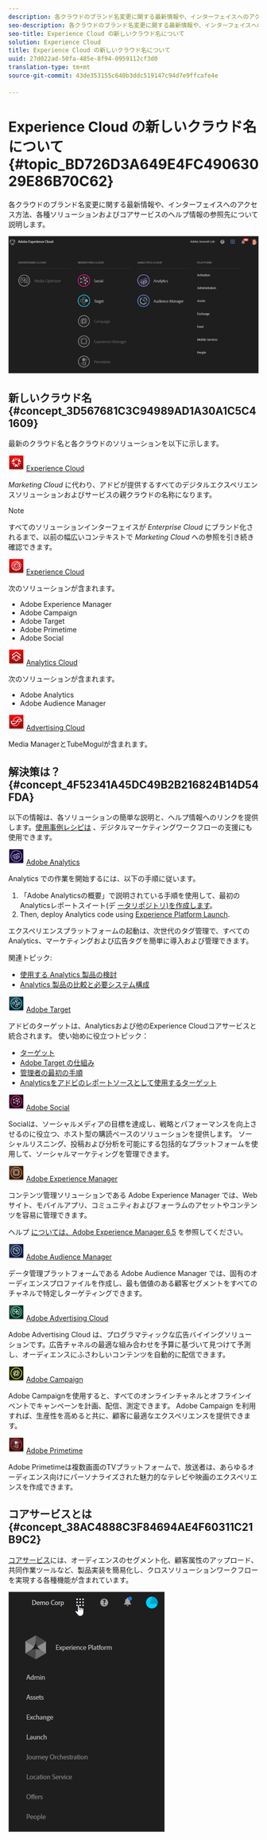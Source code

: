 ```yaml
---
description: 各クラウドのブランド名変更に関する最新情報や、インターフェイスへのアクセス方法、各種ソリューションおよびコアサービスのヘルプ情報の参照先について説明します。
seo-description: 各クラウドのブランド名変更に関する最新情報や、インターフェイスへのアクセス方法、各種ソリューションおよびコアサービスのヘルプ情報の参照先について説明します。
seo-title: Experience Cloud の新しいクラウド名について
solution: Experience Cloud
title: Experience Cloud の新しいクラウド名について
uuid: 27d022ad-50fa-485e-8f94-0959112cf3d0
translation-type: tm+mt
source-git-commit: 43de353155c640b3ddc519147c94d7e9ffcafe4e

---
```



# Experience Cloud の新しいクラウド名について {#topic_BD726D3A649E4FC49063029E86B70C62}

各クラウドのブランド名変更に関する最新情報や、インターフェイスへのアクセス方法、各種ソリューションおよびコアサービスのヘルプ情報の参照先について説明します。

![](assets/cloud-pulldown.png)

## 新しいクラウド名 {#concept_3D567681C3C94989AD1A30A1C5C41609}

最新のクラウド名と各クラウドのソリューションを以下に示します。

![](assets/experience_cloud_appicon_32.png) [Experience Cloud](https://www.adobe.com/experience-cloud.html?promoid=FZPQZ2HS&mv=other)

*Marketing Cloud* に代わり、アドビが提供するすべてのデジタルエクスペリエンスソリューションおよびサービスの親クラウドの名称になります。

>[!NOTE]
>
>すべてのソリューションインターフェイスが *Enterprise Cloud* にブランド化されるまで、以前の幅広いコンテキストで *Marketing Cloud* への参照を引き続き確認できます。

![](assets/marketingcloud_32.png) [Experience Cloud](https://www.adobe.com/marketing-cloud.html)

次のソリューションが含まれます。

* Adobe Experience Manager
* Adobe Campaign
* Adobe Target
* Adobe Primetime
* Adobe Social

![](assets/analyticscloud_appicon_32.png) [Analytics Cloud](https://www.adobe.com/data-analytics-cloud.html)

次のソリューションが含まれます。

* Adobe Analytics
* Adobe Audience Manager

![](assets/advertisingcloud_appicon_32.png) [Advertising Cloud](https://www.adobe.com/advertising-cloud.html)

Media ManagerとTubeMogulが含まれます。

## 解決策は？ {#concept_4F52341A45DC49B2B216824B14D54FDA}

以下の情報は、各ソリューションの簡単な説明と、ヘルプ情報へのリンクを提供します。[使用事例レシピは](https://helpx.adobe.com/marketing-cloud/how-to/use-cases.html) 、デジタルマーケティングワークフローの支援にも使用できます。

![](assets/mc_analytics_32.png) [Adobe Analytics](https://docs.adobe.com/content/help/en/analytics/landing/home.html)

Analytics での作業を開始するには、以下の手順に従います。

1. 「Adobe Analyticsの概要」で説明されている手順を使用して、最初のAnalyticsレポートスイート(デ [ータリポジトリ)を作成します](https://docs.adobe.com/content/help/en/analytics/analyze/analysis-workspace/home.html)。
1. Then, deploy Analytics code using [Experience Platform Launch](https://docs.adobe.com/content/help/en/launch/using/intro/get-started/quick-start.html).

エクスペリエンスプラットフォームの起動は、次世代のタグ管理で、すべてのAnalytics、マーケティングおよび広告タグを簡単に導入および管理できます。

関連トピック:

* [使用する Analytics 製品の検討](https://docs.adobe.com/content/help/en/analytics/admin/admin-overview/which-analytics-tool.html)
* [Analytics 製品の比較と必要システム構成](https://docs.adobe.com/content/help/en/analytics/admin/admin-overview/analytics-product-comparison.html)

![](assets/mc_target_32.png) [Adobe Target](https://docs.adobe.com/content/help/en/target/using/target-home.html)

アドビのターゲットは、Analyticsおよび他のExperience Cloudコアサービスと統合されます。 使い始めに役立つトピック：

* [ターゲット](https://docs.adobe.com/content/help/en/target/using/administer/administrating-target.html)
* [Adobe Target の仕組み](https://docs.adobe.com/content/help/en/target/using/introduction/how-target-works.html)
* [管理者の最初の手順](https://docs.adobe.com/content/help/en/target/using/administer/start-target.html)
* [Analyticsをアドビのレポートソースとして使用するターゲット](https://docs.adobe.com/content/help/en/target/using/integrate/a4t/a4t.html)

![](assets/mc_social_32.png) [Adobe Social](https://docs.adobe.com/content/help/en/social/using/home.html)

Socialは、ソーシャルメディアの目標を達成し、戦略とパフォーマンスを向上させるのに役立つ、ホスト型の購読ベースのソリューションを提供します。 ソーシャルリスニング、投稿および分析を可能にする包括的なプラットフォームを使用して、ソーシャルマーケティングを管理できます。

![](assets/mc_experiencemanager_32.png) [Adobe Experience Manager](https://helpx.adobe.com/support/experience-manager/6-5.html)

コンテンツ管理ソリューションである Adobe Experience Manager では、Web サイト、モバイルアプリ、コミュニティおよびフォーラムのアセットやコンテンツを容易に管理できます。

ヘルプ [については、Adobe Experience Manager 6.5](https://helpx.adobe.com/support/experience-manager/6-5.html) を参照してください。

![](assets/mc_audiencemanager_32.png) [Adobe Audience Manager](https://docs.adobe.com/content/help/en/audience-manager/user-guide/aam-home.html)

データ管理プラットフォームである Adobe Audience Manager では、固有のオーディエンスプロファイルを作成し、最も価値のある顧客セグメントをすべてのチャネルで特定しターゲティングできます。

![](assets/mc_optimize_32.png) [Adobe Advertising Cloud](https://docs.adobe.com/content/help/en/release-notes/experience-cloud/current.html#adcloud)

Adobe Advertising Cloud は、プログラマティックな広告バイイングソリューションです。広告チャネルの最適な組み合わせを予算に基づいて見つけて予測し、オーディエンスにふさわしいコンテンツを自動的に配信できます。

![](assets/mc_campaign_32.png) [Adobe Campaign](https://docs.adobe.com/content/help/en/campaign-standard/using/getting-started/about-adobe-campaign/campaign-orchestration.html)

Adobe Campaignを使用すると、すべてのオンラインチャネルとオフラインイベントでキャンペーンを計画、配信、測定できます。 Adobe Campaign を利用すれば、生産性を高めると共に、顧客に最適なエクスペリエンスを提供できます。

![](assets/primetime_app_32.png) [Adobe Primetime](https://help.adobe.com/en_US/primetime/)

Adobe Primetimeは複数画面のTVプラットフォームで、放送者は、あらゆるオーディエンス向けにパーソナライズされた魅力的なテレビや映画のエクスペリエンスを作成できます。

## コアサービスとは {#concept_38AC4888C3F84694AE4F60311C21B9C2}

[コアサービス](https://docs.adobe.com/content/help/en/core-services/interface/about-core-services/core-services-landing.html)には、オーディエンスのセグメント化、顧客属性のアップロード、共同作業ツールなど、製品実装を簡易化し、クロスソリューションワークフローを実現する各種機能が含まれています。

![](assets/core-services.png)
